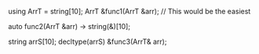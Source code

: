 using ArrT = string[10];
ArrT &func1(ArrT &arr); // This would be the easiest

auto func2(ArrT &arr) -> string(&)[10];

string arrS[10];
decltype(arrS) &func3(ArrT& arr);

